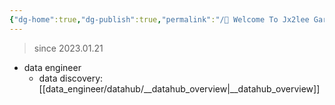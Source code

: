```yaml
---
{"dg-home":true,"dg-publish":true,"permalink":"/🤡 Welcome To Jx2lee Garden/","tags":["gardenEntry"],"dgPassFrontmatter":true}
---
```



> since 2023.01.21

- data engineer
	- data discovery: [[data_engineer/datahub/__datahub_overview\|__datahub_overview]]

